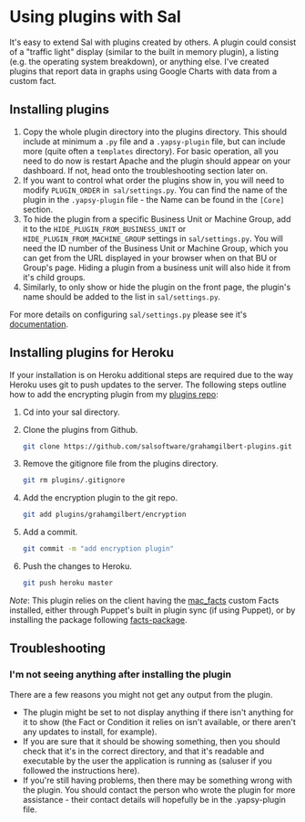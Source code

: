 # Using plugins with Sal

It's easy to extend Sal with plugins created by others. A plugin could consist of a "traffic light" display (similar to the built in memory plugin), a listing (e.g. the operating system breakdown), or anything else. I've created plugins that report data in graphs using Google Charts with data from a custom fact.

## Installing plugins

1. Copy the whole plugin directory into the plugins directory. This should include at minimum a ``.py`` file and a ``.yapsy-plugin`` file, but can include more (quite often a ``templates`` directory). For basic operation, all you need to do now is restart Apache and the plugin should appear on your dashboard. If not, head onto the troubleshooting section later on.
2. If you want to control what order the plugins show in, you will need to modify ``PLUGIN_ORDER`` in`` sal/settings.py``. You can find the name of the plugin in the ``.yapsy-plugin`` file - the Name can be found in the ``[Core]`` section.
3. To hide the plugin from a specific Business Unit or Machine Group, add it to the ``HIDE_PLUGIN_FROM_BUSINESS_UNIT`` or ``HIDE_PLUGIN_FROM_MACHINE_GROUP`` settings in ``sal/settings.py``. You will need the ID number of the Business Unit or Machine Group, which you can get from the URL displayed in your browser when on that BU or Group's page. Hiding a plugin from a business unit will also hide it from it's child groups.
4. Similarly, to only show or hide the plugin on the front page, the plugin's name should be added to the list in ``sal/settings.py``.

For more details on configuring ``sal/settings.py`` please see it's [documentation](https://github.com/salsoftware/sal/blob/master/docs/Settings.md).

## Installing plugins for Heroku

If your installation is on Heroku additional steps are required due to the way Heroku uses git to push updates to the server. The following steps outline how to add the encrypting plugin from my [plugins repo](https://github.com/salsoftware/grahamgilbert-plugins):

1. Cd into your sal directory.
2. Clone the plugins from Github.  
	````bash
	git clone https://github.com/salsoftware/grahamgilbert-plugins.git plugins/grahamgilbert
	````

3. Remove the gitignore file from the plugins directory.
	````bash
	git rm plugins/.gitignore
	````

4. Add the encryption plugin to the git repo.
	````bash
	git add plugins/grahamgilbert/encryption
	````

5. Add a commit.
	````bash
	git commit -m "add encryption plugin"
	````

6. Push the changes to Heroku.
	````bash
	git push heroku master
	````

*Note*: This plugin relies on the client having the [mac_facts](https://github.com/grahamgilbert/grahamgilbert-mac_facts) custom Facts installed, either through Puppet's built in plugin sync (if using Puppet), or by installing the package following [facts-package](https://github.com/salsoftware/grahamgilbert-plugins/blob/master/encryption/facts-package/sal_mac_facts.pkg).

## Troubleshooting

###  I'm not seeing anything after installing the plugin

There are a few reasons you might not get any output from the plugin.

* The plugin might be set to not display anything if there isn't anything for it to show (the Fact or Condition it relies on isn't available, or there aren't any updates to install, for example).
* If you are sure that it should be showing something, then you should check that it's in the correct directory, and that it's readable and executable by the user the application is running as (saluser if you followed the instructions here).
* If you're still having problems, then there may be something wrong with the plugin. You should contact the person who wrote the plugin for more assistance - their contact details will hopefully be in the .yapsy-plugin file.
